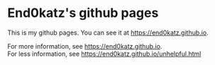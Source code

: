 # End0katz's github pages

This is my github pages.
You can see it at <https://end0katz.github.io>.

For more information, see <https://end0katz.github.io>.  
For less information, see <https://end0katz.github.io/unhelpful.html>
